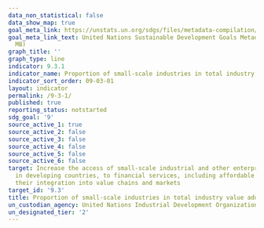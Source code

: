 ```yaml
---
data_non_statistical: false
data_show_map: true
goal_meta_link: https://unstats.un.org/sdgs/files/metadata-compilation/Metadata-Goal-9.pdf
goal_meta_link_text: United Nations Sustainable Development Goals Metadata (PDF 4.0
  MB)
graph_title: ''
graph_type: line
indicator: 9.3.1
indicator_name: Proportion of small-scale industries in total industry value added
indicator_sort_order: 09-03-01
layout: indicator
permalink: /9-3-1/
published: true
reporting_status: notstarted
sdg_goal: '9'
source_active_1: true
source_active_2: false
source_active_3: false
source_active_4: false
source_active_5: false
source_active_6: false
target: Increase the access of small-scale industrial and other enterprises, in particular
  in developing countries, to financial services, including affordable credit, and
  their integration into value chains and markets
target_id: '9.3'
title: Proportion of small-scale industries in total industry value added
un_custodian_agency: United Nations Industrial Development Organization (UNIDO)
un_designated_tier: '2'
---
```

